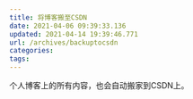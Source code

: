 ```yaml
---
title: 将博客搬至CSDN
date: 2021-04-06 09:39:33.136
updated: 2021-04-14 19:39:46.771
url: /archives/backuptocsdn
categories: 
tags: 
---
```


个人博客上的所有内容，也会自动搬家到CSDN上。